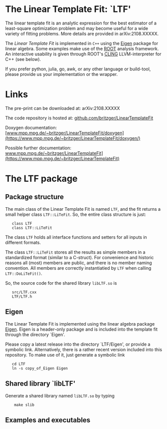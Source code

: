 # The Linear Template Fit: `LTF'  

The linear template fit is an analytic expression for the best estimator of a least-square optimization problem
and may become useful for a wide variety of fitting problems. More details are provided in arXiv:2108.XXXXX.

The *Linear Template Fit* is implemented in `C++` using the [Eigen](https://eigen.tuxfamily.org) package for linear algebra.
Some examples make use of the [ROOT](https://root.cern) analysis framework.
An interactive usability is given through ROOT's [CLING](https://root.cern/cling) LLVM-interpreter for C++ (see below).


If you prefer python, julia, go, awk, or any other language or build-tool, please provide us your implementation or the wrapper.

# Links
The pre-print can be downloaded at: arXiv:2108.XXXXX

The code repository is hosted at: [github.com/britzger/LinearTemplateFit](https://github.com/britzger/LinearTemplateFit/)

Doxygen documentation: [www.mpp.mpg.de/~britzger/LinearTemplateFit/doxygen](https://www.mpp.mpg.de/~britzger/LinearTemplateFit/doxygen/)

Possible further documentation: www.mpp.mpg.de/~britzger/LinearTemplateFit](https://www.mpp.mpg.de/~britzger/LinearTemplateFit)



# The LTF package

## Package structure
The main class of the Linear Template Fit is named `LTF`, and the fit returns a small helper class `LTF::LiTeFit`.
So, the entire class structure is just:
```
   class LTF
   class LTF::LiTeFit
```

The class `LTF` holds all interface functions and setters for all inputs in different formats.

The class `LTF::LiTeFit` stores all the results as simple members in a standardized format (similar to a C-struct). 
For convenience and historic reasons all (most) members are public, and there is no member naming convention.
All members are correctly instantiatied by `LTF` when calling `LTF::DoLiTeFit()`.

So, the source code for the shared library `libLTF.so` is 
```
   src/LTF.cxx
   LTF/LTF.h
```


## Eigen
The Linear Template Fit is implemented using the linear algebra package [Eigen](https://eigen.tuxfamily.org).
Eigen is a header-only package and is included into the template fit through the directory `Eigen'.

Please copy a latest release into the directory `LTF/Eigen', or provide a symbolic link.
Alternatively, there is a rather recent version included into this repository.
To make use of it, just generate a symbolic link
```
   cd LTF
   ln -s copy_of_Eigen Eigen
```

## Shared library `libLTF'
Generate a shared library named `libLTF.so` by typing
```
    make slib
````


## Examples and executables


